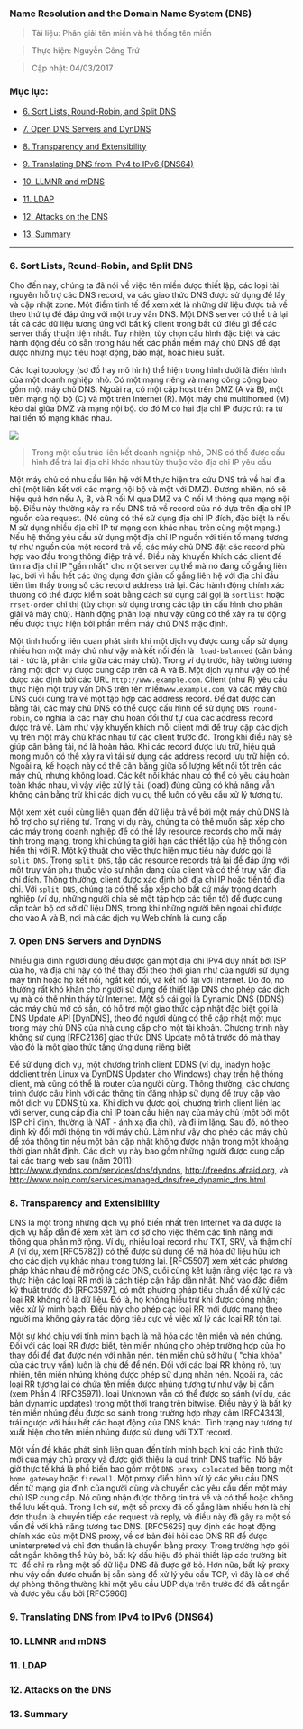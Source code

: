 ### Name Resolution and the Domain Name System (DNS)

> Tài liệu:  Phân giải tên miền và hệ thống tên miền

> Thực hiện: Nguyễn Công Trứ 

> Cập nhật: 04/03/2017

### Mục lục:

- [6. Sort Lists, Round-Robin, and Split DNS](#6)

- [7. Open DNS Servers and DynDNS](#7)

- [8. Transparency and Extensibility](#8)

- [9. Translating DNS from IPv4 to IPv6 (DNS64)](#9)

- [10. LLMNR and mDNS](#10)

- [11. LDAP](#11)

- [12. Attacks on the DNS](#12)

- [13. Summary](#13)

***

<a name="6"></a>
### 6. Sort Lists, Round-Robin, and Split DNS

Cho đến nay, chúng ta đã nói về việc tên miền được thiết lập, các loại tài nguyên hỗ trợ các DNS record, và các giao thức DNS được sử dụng để lấy và cập nhật zone. Một điểm tinh tế để xem xét là những dữ liệu được trả về theo thứ tự để đáp ứng với một truy vấn DNS. Một DNS server có thể trả lại tất cả các dữ liệu tương ứng với bất kỳ client trong bất cứ điều gì để các server thấy thuận tiện nhất. Tuy nhiên, tùy chọn cấu hình đặc biệt và các hành động đều có sẵn trong hầu hết các phần mềm máy chủ DNS để đạt được những mục tiêu hoạt động, bảo mật, hoặc hiệu suất.

Các loại topology (sơ đồ hay mô hình) thể hiện trong hình dưới là điển hình của một doanh nghiệp nhỏ. Có một mạng riêng và mạng công cộng bao gồm một máy chủ DNS. Ngoài ra, có một cặp host trên DMZ (A và B), một trên mạng nội bộ (C) và một trên Internet (R). Một máy chủ multihomed (M) kéo dài giữa DMZ và mạng nội bộ. do đó M có hai địa chỉ IP được rút ra từ hai tiền tố mạng khác nhau.

![](https://github.com/hellsins/sysadmin_level1/blob/master/Task35_Translation_TC-IP_Illustrated_Vol1_Page_565to573/Image/1.png)

> Trong một cấu trúc liên kết doanh nghiệp nhỏ, DNS có thể được cấu hình để  trả lại địa chỉ khác nhau tùy thuộc vào địa chỉ IP yêu cầu

Một máy chủ có nhu cầu liên hệ với M thực hiện tra cứu DNS trả về hai địa chỉ (một liên kết với các mạng nội bộ và một với DMZ). Đương nhiên, nó sẽ hiệu quả hơn nếu A, B, và R nối M qua DMZ và C nối M thông qua mạng nội bộ. Điều này thường xảy ra nếu DNS trả về record của nó dựa trên địa chỉ IP nguồn của request. (Nó cũng có thể sử dụng địa chỉ IP đích, đặc biệt là nếu M sử dụng nhiều địa chỉ IP từ mạng con khác nhau trên cùng một mạng.) Nếu hệ thống yêu cầu sử dụng một địa chỉ IP nguồn với tiền tố mạng tương tự như nguồn của một record trả về, các máy chủ DNS đặt các record phù hợp vào đầu trong thông điệp trả về. Điều này khuyến khích các client để tìm ra địa chỉ IP "gần nhất" cho một server cụ thể mà nó đang cố gắng liên lạc, bởi vì hầu hết các ứng dụng đơn giản cố gắng liên hệ với địa chỉ đầu tiên tìm thấy trong số các record address trả lại. Các hành động chính xác thường có thể được kiểm soát bằng cách sử dụng cái gọi là `sortlist` hoặc `rrset-order` chỉ thị (tùy chọn sử dụng trong các tập tin cấu hình cho phân giải và máy chủ). Hành động phân loại như vậy cũng có thể xảy ra tự động nếu được thực hiện bởi phần mềm máy chủ DNS mặc định.

Một tình huống liên quan phát sinh khi một dịch vụ được cung cấp sử dụng nhiều hơn một máy chủ như vậy mà kết nối đến là ` load-balanced` (cân bằng tải - tức là, phân chia giữa các máy chủ). Trong ví dụ trước, hãy tưởng tượng rằng một dịch vụ được cung cấp trên cả A và B. Một dịch vụ như vậy có thể được xác định bởi các URL `http://www.example.com`. Client (như R) yêu cầu thực hiện một truy vấn DNS trên tên miền`www.example.com`, và các máy chủ DNS cuối cùng trả về một tập hợp các address record. Để đạt được cân bằng tải, các máy chủ DNS có thể được cấu hình để sử dụng `DNS round-robin`, có nghĩa là các máy chủ hoán đổi thứ tự của các address record  được trả về. Làm như vậy khuyến khích mỗi client mới để truy cập các dịch vụ trên một máy chủ khác nhau từ các client trước đó. Trong khi điều này sẽ giúp cân bằng tải, nó là hoàn hảo. Khi các record được lưu trữ, hiệu quả mong muốn có thể xảy ra vì tái sử dụng các address record lưu trữ hiện có. Ngoài ra, kế hoạch này có thể cân bằng giữa số lượng kết nối tốt trên các máy chủ, nhưng không load. Các kết nối khác nhau có thể có yêu cầu hoàn toàn khác nhau, vì vậy việc xử lý `tải` (load) đúng cũng có khả năng vẫn không cân bằng trừ khi các dịch vụ cụ thể luôn có yêu cầu xử lý tương tự.

Một xem xét cuối cùng liên quan đến dữ liệu trả về bởi một máy chủ DNS là hỗ trợ cho sự riêng tư. Trong ví dụ này, chúng ta có thể muốn sắp xếp cho các máy trong doanh nghiệp để có thể lấy resource records cho mỗi máy tính trong mạng, trong khi chúng ta giới hạn các thiết lập của hệ thống còn hiển thị với R. Một kỹ thuật cho việc thực hiện mục tiêu này được gọi là `split DNS`. Trong `split DNS`, tập các resource records trả lại để đáp ứng với một truy vấn phụ thuộc vào sự nhận dạng của client và có thể truy vấn địa chỉ đích. Thông thường, client được xác định bởi địa chỉ IP hoặc tiền tố địa chỉ. Với `split DNS`, chúng ta có thể sắp xếp cho bất cứ máy trong doanh nghiệp (ví dụ, những người chia sẻ một tập hợp các tiền tố) để được cung cấp toàn bộ cơ sở dữ liệu DNS, trong khi những người bên ngoài chỉ được cho vào A và B, nơi mà các dịch vụ Web chính là cung cấp

<a name="7"></a>
### 7. Open DNS Servers and DynDNS

Nhiều gia đình người dùng đều được gán một địa chỉ IPv4 duy nhất bởi ISP của họ, và địa chỉ này có thể thay đổi theo thời gian như của người sử dụng máy tính hoặc họ kết nối, ngắt kết nối, và kết nối lại với Internet. Do đó, nó thường rất khó khăn cho người sử dụng để thiết lập DNS cho phép các dịch vụ mà có thể nhìn thấy từ Internet. Một số cái gọi là Dynamic DNS (DDNS) các máy chủ mở có sẵn, có hỗ trợ một giao thức cập nhật đặc biệt gọi là DNS Update API [DynDNS], theo đó người dùng có thể cập nhật một mục trong máy chủ DNS của nhà cung cấp cho một tài khoản. Chương trình này không sử dụng [RFC2136] giao thức DNS Update mô tả trước đó mà thay vào đó là một giao thức tầng ứng dụng riêng biệt

Để sử dụng dịch vụ, một chương trình client DDNS (ví dụ, inadyn hoặc ddclient trên Linux và DynDNS Updater cho Windows) chạy trên hệ thống client, mà cũng có thể là router của người dùng. Thông thường, các chương trình được cấu hình với các thông tin đăng nhập sử dụng để truy cập vào một dịch vụ DDNS từ xa. Khi dịch vụ được gọi, chương trình client liên lạc với server, cung cấp địa chỉ IP toàn cầu hiện nay của máy chủ (một bởi một ISP chỉ định, thường là NAT - ánh xạ địa chỉ), và đi im lặng. Sau đó, nó theo định kỳ đổi mới thông tin với máy chủ. Làm như vậy cho phép các máy chủ để xóa thông tin nếu một bản cập nhật không được nhận trong một khoảng thời gian nhất định. Các dịch vụ này bao gồm những người được cung cấp tại các trang web sau (năm 2011): http://www.dyndns.com/services/dns/dyndns, http://freedns.afraid.org, và http://www.noip.com/services/managed_dns/free_dynamic_dns.html.


<a name="8"></a>
### 8. Transparency and Extensibility

DNS là một trong những dịch vụ phổ biến nhất trên Internet và đã được là dịch vụ hấp dẫn để xem xét làm cơ sở cho việc thêm các tính năng mới thông qua phần mở rộng. Ví dụ, nhiều loại record như TXT, SRV, và thậm chí A (ví dụ, xem [RFC5782]) có thể được sử dụng để mã hóa dữ liệu hữu ích cho các dịch vụ khác nhau trong tương lai. [RFC5507] xem xét các phương pháp khác nhau để mở rộng các DNS, cuối cùng kết luận rằng việc tạo ra và thực hiện các loại RR mới là cách tiếp cận hấp dẫn nhất. Nhờ vào đặc điểm kỹ thuật trước đó [RFC3597], có một phương pháp tiêu chuẩn để xử lý các loại RR không rõ là dữ liệu. Đó là, họ không hiểu trừ khi được công nhận; việc xử lý minh bạch. Điều này cho phép các loại RR mới được mang theo người mà không gây ra tác động tiêu cực về việc xử lý các loại RR tồn tại.

Một sự khó chịu với tính minh bạch là mã hóa các tên miền và nén chúng. Đối với các loại RR được biết, tên miền nhúng cho phép trường hợp của họ thay đổi để đạt được nén với nhãn nén. tên miền chủ sở hữu ( "chìa khóa" của các truy vấn) luôn là chủ đề để nén. Đối với các loại RR không rõ, tuy nhiên, tên miền nhúng không được phép sử dụng nhãn nén. Ngoài ra, các loại RR tương lai có chứa tên miền được nhúng tương tự như vậy bị cấm (xem Phần 4 [RFC3597]). loại Unknown vẫn có thể được so sánh (ví dụ, các bản dynamic updates) trong một thời trang trên bitwise. Điều này ý là bất kỳ tên miền nhúng đều được so sánh trong trường hợp nhạy cảm [RFC4343], trái ngược với hầu hết các hoạt động của DNS khác. Tình trạng này tương tự xuất hiện cho tên miền nhúng được sử dụng với TXT record.

Một vấn đề khác phát sinh liên quan đến tính minh bạch khi các hình thức mới của máy chủ proxy và được giới thiệu là quá trình DNS traffic. Nó bây giờ thực tế khá là phổ biến bao gồm một `DNS proxy colocated` bên trong một `home gateway` hoặc `firewall`. Một proxy điển hình xử lý các yêu cầu DNS đến từ mạng gia đình của người dùng và chuyển các yêu cầu đến một máy chủ ISP cung cấp. Nó cũng nhận được thông tin trả về và có thể hoặc không thể lưu kết quả. Trong lịch sử, một số proxy đã cố gắng làm nhiều hơn là chỉ đơn thuần là chuyển tiếp các request và reply, và điều này đã gây ra một số vấn đề với khả năng tương tác DNS. [RFC5625] quy định các hoạt động chính xác của một DNS proxy, về cơ bản đòi hỏi các DNS RR để được uninterpreted và chỉ đơn thuần là chuyển bằng proxy. Trong trường hợp gói cắt ngắn không thể hủy bỏ, bất kỳ dấu hiệu đó phải thiết lập các trường bit `TC `để chỉ ra rằng một số dữ liệu DNS đã được gỡ bỏ. Hơn nữa, bất kỳ proxy như vậy cần được chuẩn bị sẵn sàng để xử lý yêu cầu TCP, vì đây là cơ chế dự phòng thông thường khi một yêu cầu UDP dựa trên trước đó đã cắt ngắn và được yêu cầu bởi [RFC5966]

<a name="9"></a>
### 9. Translating DNS from IPv4 to IPv6 (DNS64)

<a name="10"></a>
### 10. LLMNR and mDNS

<a name="11"></a>
### 11. LDAP

<a name="12"></a>
### 12. Attacks on the DNS

<a name="13"></a>
### 13. Summary

